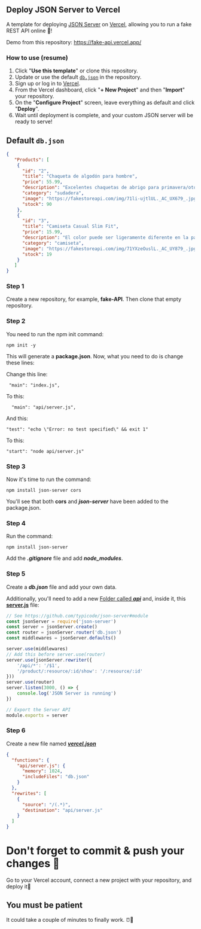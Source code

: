 
## Deploy JSON Server to Vercel

A template for deploying [JSON Server](https://github.com/typicode/json-server) on [Vercel](https://vercel.com), allowing you to run a fake REST API online 🐣!

Demo from this repository: 
https://fake-api.vercel.app/
### How to use (resume)

1. Click "**Use this template**" or clone this repository.
2. Update or use the default [`db.json`](./db.json) in the repository.
3. Sign up or log in to [Vercel](https://vercel.com).
4. From the Vercel dashboard, click "**+ New Project**" and then "**Import**" your repository.
5. On the "**Configure Project**" screen, leave everything as default and click "**Deploy**".
6. Wait until deployment is complete, and your custom JSON server will be ready to serve!

## Default `db.json`

```json
{
   "Products": [
    {
      "id": "2",
      "title": "Chaqueta de algodón para hombre",
      "price": 55.99,
      "description": "Excelentes chaquetas de abrigo para primavera/otoño/invierno, adecuadas para muchas ocasiones, como trabajar, hacer caminatas, acampar, escalar montañas/rocas, andar en bicicleta, viajar u otras actividades al aire libre. Buena opción de regalo para usted o su familiar. Un amor de corazón cálido al Padre, esposo o hijo en este día de acción de gracias o Navidad.",
      "category": "sudadera",
      "image": "https://fakestoreapi.com/img/71li-ujtlUL._AC_UX679_.jpg",
      "stock": 90
    },
    {
      "id": "3",
      "title": "Camiseta Casual Slim Fit",
      "price": 15.99,
      "description": "El color puede ser ligeramente diferente en la pantalla y en la práctica. / Tenga en cuenta que la constitución corporal varía según la persona, por lo tanto, la información detallada sobre el tamaño debe revisarse a continuación en la descripción del producto.",
      "category": "camiseta",
      "image": "https://fakestoreapi.com/img/71YXzeOuslL._AC_UY879_.jpg",
      "stock": 19
    }
   ]
}
```

### Step 1

Create a new repository, for example, **fake-API**. Then clone that empty repository.

### Step 2

You need to run the npm init command:
```
npm init -y
```

This will generate a **package.json**. Now, what you need to do is change these lines:

Change this line:
``` 
 "main": "index.js",
```

To this:

```
  "main": "api/server.js",
```

And this:

```
"test": "echo \"Error: no test specified\" && exit 1"
```

To this:

```
"start": "node api/server.js"
```

### Step 3

Now it's time to run the command:

```
npm install json-server cors
```

You'll see that both **cors** and ***json-server*** have been added to the package.json.

### Step 4

Run the command:
```
npm install json-server
```

Add the ***.gitignore*** file and add ***node_modules***.

### Step 5

Create a ***db.json*** file and add your own data.

Additionally, you'll need to add a new [Folder called ***api***](./api/)  and, inside it, this [**server.js**](./api/server.js) file:

```javascript
// See https://github.com/typicode/json-server#module
const jsonServer = require('json-server')
const server = jsonServer.create()
const router = jsonServer.router('db.json')
const middlewares = jsonServer.defaults()

server.use(middlewares)
// Add this before server.use(router)
server.use(jsonServer.rewriter({
    '/api/*': '/$1',
    '/product/:resource/:id/show': '/:resource/:id'
}))
server.use(router)
server.listen(3000, () => {
    console.log('JSON Server is running')
})

// Export the Server API
module.exports = server
```

### Step 6

Create a new file named [***vercel.json***](./vercel.json)

```json
{
  "functions": {
    "api/server.js": {
      "memory": 1024,
      "includeFiles": "db.json"
    }
  },
  "rewrites": [
    {
      "source": "/(.*)",
      "destination": "api/server.js"
    }
  ]
}
```

# Don't forget to commit & push your changes 🐣

Go to your Vercel account, connect a new project with your repository, and deploy it💙

## You must be patient

It could take a couple of minutes to finally work. ⏰🥹

